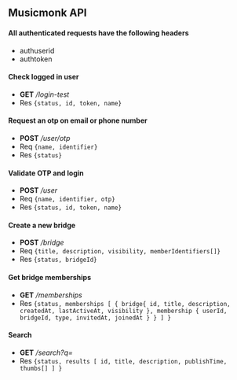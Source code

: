 
## Musicmonk API

#### All authenticated requests have the following headers
* authuserid
* authtoken

#### Check logged in user
* **GET**	*/login-test*
* Res	`{status, id, token, name}`

#### Request an otp on email or phone number

* **POST**	*/user/otp*
* Req	`{name, identifier}`
* Res	`{status}`

#### Validate OTP and login

* **POST**	*/user*
* Req	`{name, identifier, otp}`
* Res	`{status, id, token, name}`

#### Create a new bridge

* **POST**	*/bridge*
* Req	`{title, description, visibility, memberIdentifiers[]}`
* Res	`{status, bridgeId}`

#### Get bridge memberships

* **GET**	*/memberships*
* Res	`{status, memberships [ { bridge{ id, title, description, createdAt, lastActiveAt, visibility }, membership { userId, bridgeId, type, invitedAt, joinedAt } } ] }`

#### Search

* **GET**	*/search?q=*
* Res	`{status, results [ id, title, description, publishTime, thumbs[] ] }`
